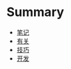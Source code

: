# Summary

- [笔记](./log/README.md)
- [有关](./abt/README.md)
- [技巧](./tip/README.md)
- [开发](./dev/README.md)

